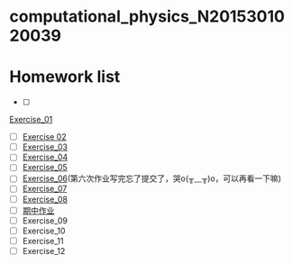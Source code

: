 # computational_physics_N2015301020039
# **Homework list**
- [ ] 
[Exercise_01](https://raw.githubusercontent.com/EdgarDegasandhisballerinas/computational_physics_N2015301020039/046e2d4a286492771d56771d205ab549ee7b6281/%E4%BD%9C%E4%B8%9A.png)
- [ ] [Exercise 02](https://www.zybuluo.com/EdgarDegas/note/902613)
- [ ] [Exercise_03](https://www.zybuluo.com/EdgarDegas/note/902591)
- [ ] [Exercise_04](https://www.zybuluo.com/EdgarDegas/note/911048)
- [ ] [Exercise_05](https://www.zybuluo.com/EdgarDegas/note/916501)
- [ ] [Exercise_06](https://www.zybuluo.com/EdgarDegas/note/916501)(第六次作业写完忘了提交了，哭o(╥﹏╥)o，可以再看一下嘛)
- [ ] [Exercise_07](https://www.zybuluo.com/EdgarDegas/note/926032)
- [ ] [Exercise_08](https://www.zybuluo.com/EdgarDegas/note/935619)
- [ ] [期中作业](https://www.zybuluo.com/EdgarDegas/note/940687)
- [ ] Exercise_09
- [ ] Exercise_10
- [ ] Exercise_11
- [ ] Exercise_12

